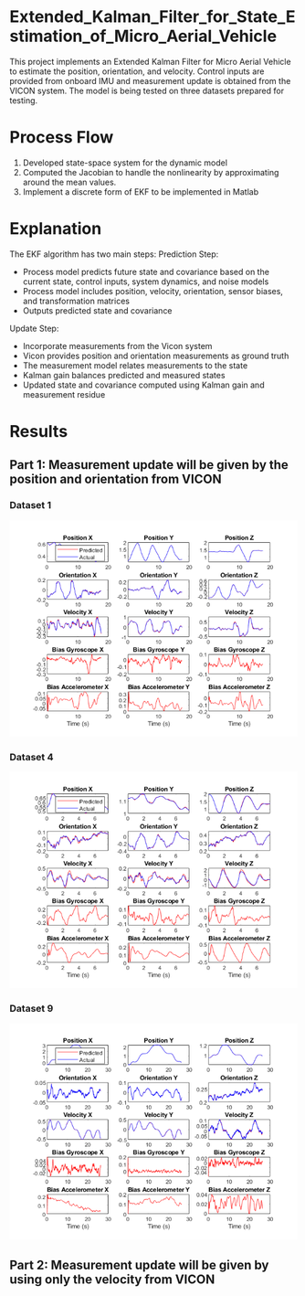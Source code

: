 # Extended_Kalman_Filter_for_State_Estimation_of_Micro_Aerial_Vehicle
This project implements an Extended Kalman Filter for Micro Aerial Vehicle to estimate the position, orientation, and velocity. Control inputs are provided from onboard IMU and measurement update is obtained from the VICON system. The model is being tested on three datasets prepared for testing.

# Process Flow
1. Developed state-space system for the dynamic model
2. Computed the Jacobian to handle the nonlinearity by approximating around the mean values.
3. Implement a discrete form of EKF to be implemented in Matlab

# Explanation
The EKF algorithm has two main steps:
Prediction Step:
* Process model predicts future state and covariance based on the current state, control inputs, system dynamics, and noise models
* Process model includes position, velocity, orientation, sensor biases, and transformation matrices
* Outputs predicted state and covariance

Update Step:
* Incorporate measurements from the Vicon system
* Vicon provides position and orientation measurements as ground truth
* The measurement model relates measurements to the state
* Kalman gain balances predicted and measured states
* Updated state and covariance computed using Kalman gain and measurement residue

# Results
## Part 1: Measurement update will be given by the position and orientation from VICON
### Dataset 1
![alt text](https://github.com/somikdhar729/Extended_Kalman_Filter_for_State_Estimation_of_Micro_Aerial_Vehicle/blob/main/KALMAN_FILTER_Dataset1.png?raw=true)

### Dataset 4
![alt text](https://github.com/somikdhar729/Extended_Kalman_Filter_for_State_Estimation_of_Micro_Aerial_Vehicle/blob/main/KALMAN_FILTER_Dataset4.png?raw=true)

### Dataset 9
![alt text](https://github.com/somikdhar729/Extended_Kalman_Filter_for_State_Estimation_of_Micro_Aerial_Vehicle/blob/main/KALMAN_FILTER_Dataset9.png?raw=true)


## Part 2: Measurement update will be given by using only the velocity from VICON

